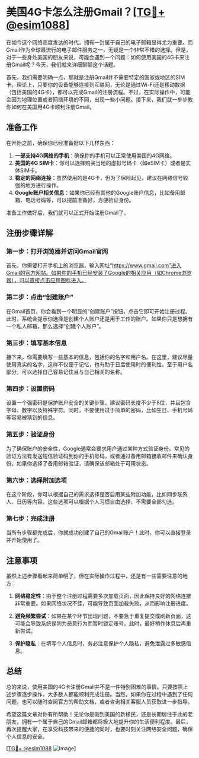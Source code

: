 # 美国4G卡怎么注册Gmail？[[TG💪+ @esim1088](https://t.me/s/esim1088)]

在如今这个网络高度发达的时代，拥有一封属于自己的电子邮箱显得尤为重要。而Gmail作为全球最流行的电子邮件服务之一，无疑是一个非常不错的选择。但是，对于一些身处美国的朋友来说，可能会遇到一个问题：如何使用美国的4G卡来注册Gmail呢？今天，我们就来详细聊聊这个话题。

首先，我们需要明确一点，那就是注册Gmail并不需要特定的国家或地区的SIM卡。理论上，只要你的设备能够连接到互联网，无论是通过Wi-Fi还是移动数据（包括美国的4G卡），都可以完成Gmail的注册流程。不过，在实际操作中，可能会因为地理位置或者网络环境的不同，出现一些小问题。接下来，我们就一步步教你如何在美国用4G卡顺利注册Gmail。

## 准备工作

在开始之前，确保你已经准备好以下几样东西：

1. **一部支持4G网络的手机**：确保你的手机可以正常使用美国的4G网络。
2. **美国的4G SIM卡**：你可以选择购买当地的虚拟号码卡（如eSIM卡）或者是实体SIM卡。
3. **稳定的网络连接**：虽然使用的是4G卡，但为了保险起见，建议在网络信号较强的地方进行操作。
4. **Google账户相关信息**：如果你已经有其他的Google账户信息，比如备用邮箱、电话号码等，可以提前准备好，方便验证身份。

准备工作做好后，我们就可以正式开始注册Gmail了。

## 注册步骤详解

### 第一步：打开浏览器并访问Gmail官网

首先，你需要打开手机上的浏览器，输入网址“https://www.gmail.com”进入Gmail的官方网站。如果你的手机已经安装了Google的相关应用（如Chrome浏览器），可以直接点击应用图标进入。

### 第二步：点击“创建账户”

在Gmail首页，你会看到一个明显的“创建账户”按钮，点击它即可开始注册过程。此时，系统会提示你选择是创建个人账户还是用于工作的账户。如果你只是想拥有一个私人邮箱，那么选择“创建个人账户”。

### 第三步：填写基本信息

接下来，你需要填写一些基本的信息，包括你的名字和用户名。在这里，建议尽量使用真实的名字，这样不仅便于记忆，也有助于日后使用时的便利性。至于用户名部分，可以选择自己容易记住且与自己相关的名称。

### 第四步：设置密码

设置一个强密码是保护账户安全的关键步骤。建议密码长度不少于8位，并且包含字母、数字以及特殊字符。同时，不要使用过于简单的密码，比如生日、手机号码等容易被猜到的信息。

### 第五步：验证身份

为了确保账户的安全性，Google通常会要求用户通过某种方式验证身份。常见的验证方法有发送短信验证码到你的手机号码，或者通过备用邮箱接收邮件来确认身份。如果你选择了备用邮箱验证，请确保该邮箱处于可用状态。

### 第六步：选择附加选项

在这个阶段，你可以根据自己的需求选择是否启用某些附加功能，比如同步联系人、日历等内容。这些选项可以根据个人习惯自由选择，不需要全部勾选。

### 第七步：完成注册

当所有步骤都完成后，你就成功创建了自己的Gmail账户！此时，你可以直接登录并开始使用了。

## 注意事项

虽然上述步骤看起来简单明了，但在实际操作过程中，还是有一些需要注意的地方：

1. **网络稳定性**：由于整个注册过程需要多次加载页面，因此保持良好的网络连接非常重要。如果网络状况不佳，可能导致页面加载失败，从而影响注册进度。
   
2. **避免频繁尝试**：如果在某个环节出现问题，不要急于重复提交或刷新页面，这可能会导致系统误判为恶意行为而暂时锁定账号。此时，最好稍作休息后再重新尝试。

3. **保护隐私**：在填写个人信息时，务必注意保护个人隐私，避免泄露过多敏感信息。

## 总结

总的来说，使用美国的4G卡注册Gmail并不是一件特别困难的事情。只要按照上述步骤逐步操作，大多数人都能顺利完成注册。当然，如果你在过程中遇到了任何问题，也可以随时查阅官方的帮助文档，或者咨询相关客服人员获取进一步指导。

希望这篇文章对你有所帮助！无论你是刚到美国的新移民，还是长期居住于此的老朋友，拥有一个属于自己的Gmail邮箱都将极大地提升你的生活便利程度。最后，再次提醒大家，在享受科技带来的便捷的同时，也要时刻关注网络安全问题，确保个人信息的安全。

[[TG💪+ @esim1088](https://t.me/s/esim1088) ![Image](https://i.postimg.cc/4NQfJmqS/Snipaste-2025-05-13-00-14-12.png)]